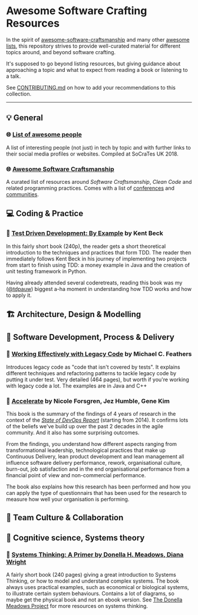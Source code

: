# Awesome Software Crafting Resources

In the spirit of [awesome-software-craftsmanship](https://github.com/benas/awesome-software-craftsmanship) and many other [awesome lists](https://github.com/sindresorhus/awesome), this repository strives to provide well-curated material for different topics around, and beyond software crafting.

It's supposed to go beyond listing resources, but giving guidance about approaching a topic and what to expect from reading a book or listening to a talk.

See [CONTRIBUTING.md](./CONTRIBUTING.md) on how to add your recommendations to this collection.

----

## 💡 General

### 🌐 [List of awesome people](https://github.com/lscc/socrates-uk/wiki/List-of-awesome-people-to-recommend-to-new-devs)

A list of interesting people (not just) in tech by topic and with further links to their social media profiles or websites. Compiled at SoCraTes UK 2018.

### 🌐 [Awesome Software Craftsmanship](https://github.com/benas/awesome-software-craftsmanship)

A curated list of resources around *Software Craftsmanship*, *Clean Code* and related programming practices. Comes with a list of [conferences](https://github.com/benas/awesome-software-craftsmanship#school-conferences) and [communities](https://github.com/benas/awesome-software-craftsmanship#school-communities).

## 💻 Coding & Practice ‍

### 📖 [Test Driven Development: By Example](https://www.goodreads.com/book/show/387190.Test_Driven_Development) by Kent Beck

In this fairly short book (240p), the reader gets a short theoretical introduction to the techniques and practices that form TDD. The reader then immediately follows Kent Beck in his journey of implementing two projects from start to finish using TDD: a money example in Java and the creation of unit testing framework in Python.

Having already attended several coderetreats, reading this book was my ([@tdpauw](https://twitter.com/tdpauw)) biggest a-ha moment in understanding how TDD works and how to apply it.

## 🏗️ Architecture, Design & Modelling

## 🚀 Software Development, Process & Delivery

### 📖 [Working Effectively with Legacy Code](https://www.goodreads.com/book/show/44919.Working_Effectively_with_Legacy_Code) by Michael C. Feathers

Introduces legacy code as "code that isn't covered by tests". It explains different techniques and refactoring patterns to tackle legacy code by putting it under test. Very detailed (464 pages), but worth if you're working with legacy code a lot. The examples are in Java and C++

### 📖 [Accelerate](https://www.goodreads.com/book/show/35747076-accelerate) by  Nicole Forsgren, Jez Humble, Gene Kim

This book is the summary of the findings of 4 years of research in the context of the [*State of DevOps Report*](https://puppet.com/resources/whitepaper/state-of-devops-report) (starting from 2014). It confirms lots of the beliefs we've build up over the past 2 decades in the agile community. And it also has some surprising outcomes.

From the findings, you understand how different aspects ranging from transformational leadership, technological practices that make up Continuous Delivery, lean product development and lean management all influence software delivery performance, rework, organisational culture, burn-out, job satisfaction and in the end organisational performance from a financial point of view and non-commercial performance.

The book also explains how this research has been performed and how you can apply the type of questionnairs that has been used for the research to measure how well your organisation is performing.

## 🤗 Team Culture & Collaboration

## 🤔 Cognitive science, Systems theory

### 📖 [Systems Thinking: A Primer by Donella H. Meadows, Diana Wright](https://www.goodreads.com/book/show/3828902-thinking-in-systems)

A fairly short book (240 pages) giving a great introduction to Systems Thinking, or how to model and understand complex systems. The book always uses practical examples, such as economical or biological systems, to illustrate certain system behaviours. Contains a lot of diagrams, so maybe get the physical book and not an ebook version. See [The Donella Meadows Project](http://donellameadows.org/systems-thinking-resources/) for more resources on systems thinking.
